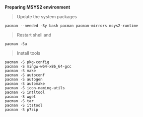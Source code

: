**Preparing MSYS2 environment**

>Update the system packages

	pacman --needed -Sy bash pacman pacman-mirrors msys2-runtime

>Restart shell and

	pacman -Su
	
>Install tools

	pacman -S pkg-config
	pacman -S mingw-w64-x86_64-gcc
	pacman -S make
	pacman -S autoconf
	pacman -S autogen
	pacman -S automake
	pacman -S icon-naming-utils
	pacman -S intltool
	pacman -S wget
	pacman -S tar
	pacman -S itstool
	pacman -S p7zip
	